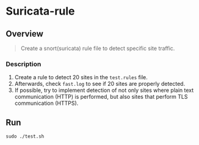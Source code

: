 # Suricata-rule

## Overview
> Create a snort(suricata) rule file to detect specific site traffic.

### Description

1. Create a rule to detect 20 sites in the `test.rules` file.
2. Afterwards, check `fast.log` to see if 20 sites are properly detected.
3. If possible, try to implement detection of not only sites where plain text communication (HTTP) is performed, but also sites that perform TLS communication (HTTPS).

## Run

```
sudo ./test.sh
```

